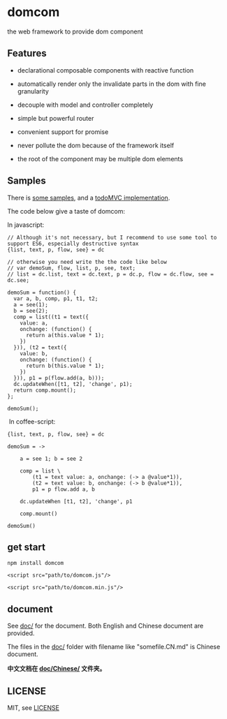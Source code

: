 # domcom
the web framework to provide dom component

## Features
* declarational composable components with reactive function

* automatically render only the invalidate parts in the dom with fine granularity

* decouple with model and controller completely

* simple but powerful router

* convenient support for promise

* never pollute the dom because of the framework itself

* the root of the component may be multiple dom elements

## Samples
There is [some  samples](https://github.com/taijiweb/domcom/tree/master/demo), and a [todoMVC implementation](https://github.com/taijiweb/domcom/tree/master/demo/todomvc).

The code below give a taste of domcom:

In javascript:

    // Although it's not necessary, but I recommend to use some tool to support ES6, especially destructive syntax
    {list, text, p, flow, see} = dc

    // otherwise you need write the the code like below
    // var demoSum, flow, list, p, see, text;​
    // list = dc.list, text = dc.text, p = dc.p, flow = dc.flow, see = dc.see;
    ​
    demoSum = function() {
      var a, b, comp, p1, t1, t2;
      a = see(1);
      b = see(2);
      comp = list((t1 = text({
        value: a,
        onchange: (function() {
          return a(this.value * 1);
        })
      })), (t2 = text({
        value: b,
        onchange: (function() {
          return b(this.value * 1);
        })
      })), p1 = p(flow.add(a, b)));
      dc.updateWhen([t1, t2], 'change', p1);
      return comp.mount();
    };
    ​
    demoSum();
​
In coffee-script:

    {list, text, p, flow, see} = dc

    demoSum = ->

        a = see 1; b = see 2

        comp = list \
            (t1 = text value: a, onchange: (-> a @value*1)),
            (t2 = text value: b, onchange: (-> b @value*1)),
            p1 = p flow.add a, b

        dc.updateWhen [t1, t2], 'change', p1

        comp.mount()

    demoSum()

## get start
`npm install domcom`

`<script src="path/to/domcom.js"/>`

`<script src="path/to/domcom.min.js"/>`

## document

  See [doc/](https://github.com/taijiweb/domcom/tree/master/doc) for the document. Both English and Chinese document are provided.

  The files in the [doc/](https://github.com/taijiweb/domcom/tree/master/doc) folder with filename like "somefile.CN.md" is Chinese document.

  **中文文档在 [doc/Chinese/](https://github.com/taijiweb/domcom/tree/master/doc/Chinese) 文件夹。**

## LICENSE
MIT, see [LICENSE](https://github.com/taijiweb/domcom/blob/master/LICENSE)
